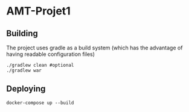 # AMT-Projet1

## Building

The project uses gradle as a build system (which has the advantage of having readable configuration files)

    ./gradlew clean #optional
    ./gradlew war

## Deploying

    docker-compose up --build
